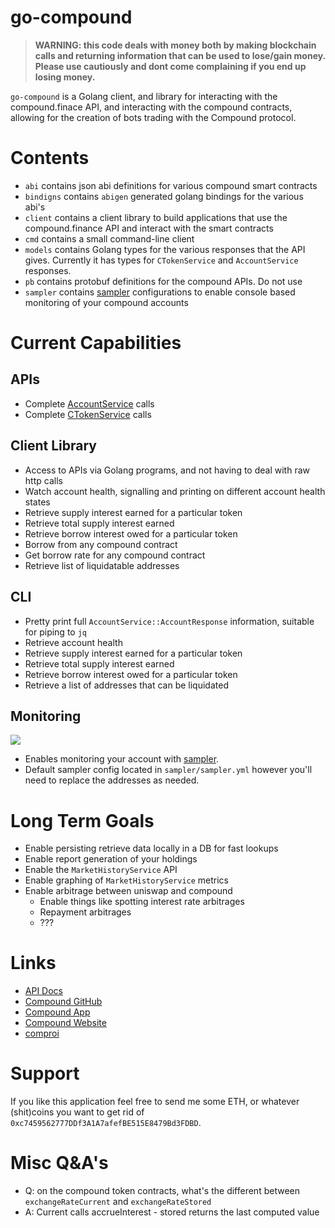 # go-compound

> **WARNING: this code deals with money both by making blockchain calls and returning information that can be used to lose/gain money. Please use cautiously and dont come complaining if you end up losing money.**

`go-compound` is a Golang client, and library for interacting with the compound.finace API, and interacting with the compound contracts, allowing for the creation of bots trading with the Compound protocol.

# Contents

* `abi` contains json abi definitions for various compound smart contracts
* `bindigns` contains `abigen` generated golang bindings for the various abi's
* `client` contains a client library to build applications that use the compound.finance API and interact with the smart contracts
* `cmd` contains a small command-line client
* `models` contains Golang types for the various responses that the API gives. Currently it has types for `CTokenService` and `AccountService` responses.
* `pb` contains protobuf definitions for the compound APIs. Do not use
* `sampler` contains [sampler](https://github.com/sqshq/sampler) configurations to enable console based monitoring of your compound accounts

# Current Capabilities

## APIs

* Complete [AccountService](https://compound.finance/developers/api#AccountService) calls
* Complete [CTokenService](https://compound.finance/developers/api#CTokenService) calls

## Client Library

* Access to APIs via Golang programs, and not having to deal with raw http calls
* Watch account health, signalling and printing on different account health states
* Retrieve supply interest earned for a particular token
* Retrieve total supply interest earned
* Retrieve borrow interest owed for a particular token
* Borrow from any compound contract
* Get borrow rate for any compound contract
* Retrieve list of liquidatable addresses

## CLI

* Pretty print full  `AccountService::AccountResponse` information, suitable for piping to `jq`
* Retrieve account health
* Retrieve supply interest earned for a particular token
* Retrieve total supply interest earned
* Retrieve borrow interest owed for a particular token
* Retrieve a list of addresses that can be liquidated

## Monitoring

![](https://gateway.temporal.cloud/ipfs/QmZeLP8oN93H9DgCTp8G3C7cpPfw2xZ1rDeSFsLwa1ftTe)

* Enables monitoring your account with [sampler](https://github.com/sqshq/sampler).
* Default sampler config located in `sampler/sampler.yml` however you'll need to replace the addresses as needed.

# Long Term Goals

* Enable persisting retrieve data locally in a DB for fast lookups
* Enable report generation of your holdings
* Enable the `MarketHistoryService` API
* Enable graphing of `MarketHistoryService` metrics
* Enable arbitrage between uniswap and compound
  * Enable things like spotting interest rate arbitrages
  * Repayment arbitrages
  * ???

# Links

* [API Docs](https://compound.finance/developers/api)
* [Compound GitHub](https://github.com/compound-finance/)
* [Compound App](https://app.compound.finance/)
* [Compound Website](https://compound.finance/)
* [comproi](https://www.comproi.com/#)

# Support

If you like this application feel free to send me some ETH, or whatever (shit)coins you want to get rid of `0xc7459562777DDf3A1A7afefBE515E8479Bd3FDBD`.

# Misc Q&A's

* Q: on the compound token contracts, what's the different between `exchangeRateCurrent` and `exchangeRateStored`
* A: Current calls accrueInterest - stored returns the last computed value
